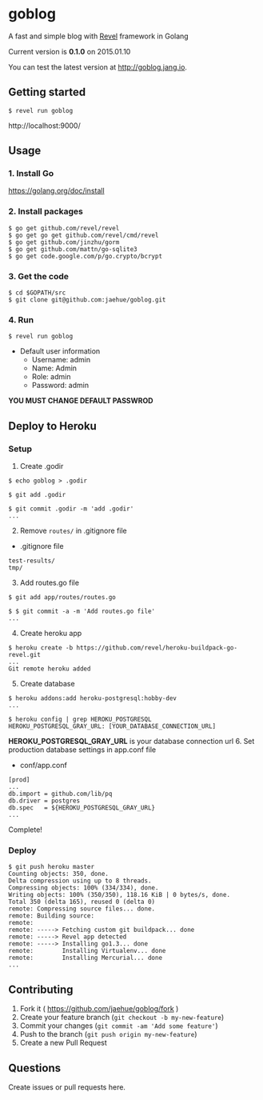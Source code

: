 # goblog

A fast and simple blog with [Revel](http://revel.github.io/) framework in Golang

Current version is **0.1.0** on 2015.01.10

You can test the latest version at http://goblog.jang.io.

## Getting started

```
$ revel run goblog
```

http://localhost:9000/

## Usage

### 1. Install Go

https://golang.org/doc/install

### 2. Install packages

```
$ go get github.com/revel/revel
$ go get go get github.com/revel/cmd/revel
$ go get github.com/jinzhu/gorm
$ go get github.com/mattn/go-sqlite3
$ go get code.google.com/p/go.crypto/bcrypt
```

### 3. Get the code

```
$ cd $GOPATH/src
$ git clone git@github.com:jaehue/goblog.git
```

### 4. Run

```
$ revel run goblog
```
- Default user information
  - Username: admin
  - Name: Admin
  - Role: admin
  - Password: admin

**YOU MUST CHANGE DEFAULT PASSWROD**

## Deploy to Heroku

### Setup

1. Create .godir
  ```
  $ echo goblog > .godir
  
  $ git add .godir
  
  $ git commit .godir -m 'add .godir'
  ...
  ```
2. Remove `routes/` in .gitignore file
  - .gitignore file   
  ```
  test-results/
  tmp/
  ```
3. Add routes.go file
  ```
  $ git add app/routes/routes.go
  
  $ $ git commit -a -m 'Add routes.go file'
  ...
  ```
4. Create heroku app
  ```
  $ heroku create -b https://github.com/revel/heroku-buildpack-go-revel.git
  ...
  Git remote heroku added
  ```
  
5. Create database
  ```
  $ heroku addons:add heroku-postgresql:hobby-dev
  ...
  
  $ heroku config | grep HEROKU_POSTGRESQL
  HEROKU_POSTGRESQL_GRAY_URL: [YOUR_DATABASE_CONNECTION_URL]
  ```
  **HEROKU_POSTGRESQL_GRAY_URL** is your database connection url
6. Set production database settings in app.conf file
  - conf/app.conf
  ```
  [prod]
  ...
  db.import = github.com/lib/pq
  db.driver = postgres
  db.spec   = ${HEROKU_POSTGRESQL_GRAY_URL}
  ...
  ```

Complete!
  
  

### Deploy

```
$ git push heroku master
Counting objects: 350, done.
Delta compression using up to 8 threads.
Compressing objects: 100% (334/334), done.
Writing objects: 100% (350/350), 118.16 KiB | 0 bytes/s, done.
Total 350 (delta 165), reused 0 (delta 0)
remote: Compressing source files... done.
remote: Building source:
remote:
remote: -----> Fetching custom git buildpack... done
remote: -----> Revel app detected
remote: -----> Installing go1.3... done
remote:        Installing Virtualenv... done
remote:        Installing Mercurial... done
...
```

## Contributing

1. Fork it ( https://github.com/jaehue/goblog/fork )
2. Create your feature branch (`git checkout -b my-new-feature`)
3. Commit your changes (`git commit -am 'Add some feature'`)
4. Push to the branch (`git push origin my-new-feature`)
5. Create a new Pull Request

## Questions

Create issues or pull requests here.
